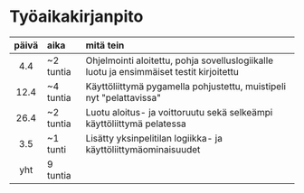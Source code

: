 # Työaikakirjanpito

| päivä | aika | mitä tein  |
| :----:|:-----| :-----|
| 4.4|~2 tuntia| Ohjelmointi aloitettu, pohja sovelluslogiikalle luotu ja ensimmäiset testit kirjoitettu|
| 12.4|~4 tuntia| Käyttöliittymä pygamella pohjustettu, muistipeli nyt "pelattavissa"|
| 26.4|~2 tuntia| Luotu aloitus- ja voittoruutu sekä selkeämpi käyttöliittymä pelatessa|
| 3.5|~1 tunti| Lisätty yksinpelitilan logiikka- ja käyttöliittymäominaisuudet|
| yht |9 tuntia| |

